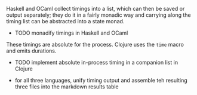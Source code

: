 Haskell and OCaml collect timings into a list, which can then be saved or output separately; they do it in a fairly monadic way and carrying along the timing list can be abstracted into a state monad.  

* TODO monadify timings in Haskell and OCaml

These timings are absolute for the process.  Clojure uses the `time` macro and emits durations.

* TODO implement absolute in-process timing in a companion list in Clojure

* for all three languages, unify timing output and assemble teh resulting three files into the markdown results table